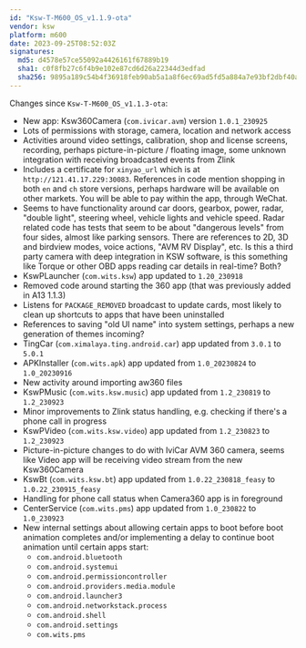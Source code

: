 ```yaml
---
id: "Ksw-T-M600_OS_v1.1.9-ota"
vendor: ksw
platform: m600
date: 2023-09-25T08:52:03Z
signatures:
  md5: d4578e57ce55092a4426161f67889b19
  sha1: c0f8fb27c6f4b9e102e87cd6d26a22344d3edfad
  sha256: 9895a189c54b4f36918feb90ab5a1a8f6ec69ad5fd5a884a7e93bf2dbf40ad11
---
```

Changes since `Ksw-T-M600_OS_v1.1.3-ota`:
- New app: Ksw360Camera (`com.ivicar.avm`) version `1.0.1_230925`
- Lots of permissions with storage, camera, location and network access
- Activities around video settings, calibration, shop and license screens, recording, perhaps picture-in-picture / floating image, some unknown integration with receiving broadcasted events from Zlink
- Includes a certificate for `xinyao_url` which is at `http://121.41.17.229:30083`. References in code mention shopping in both `en` and `ch` store versions, perhaps hardware will be available on other markets. You will be able to pay within the app, through WeChat.
- Seems to have functionality around car doors, gearbox, power, radar, "double light", steering wheel, vehicle lights and vehicle speed. Radar related code has tests that seem to be about "dangerous levels" from four sides, almost like parking sensors. There are references to 2D, 3D and birdview modes, voice actions, "AVM RV Display", etc. Is this a third party camera with deep integration in KSW software, is this something like Torque or other OBD apps reading car details in real-time? Both?
- KswPLauncher (`com.wits.ksw`) app updated to `1.20_230918`
- Removed code around starting the 360 app (that was previously added in A13 1.1.3)
- Listens for `PACKAGE_REMOVED` broadcast to update cards, most likely to clean up shortcuts to apps that have been uninstalled
- References to saving "old UI name" into system settings, perhaps a new generation of themes incoming?
- TingCar (`com.ximalaya.ting.android.car`) app updated from `3.0.1` to `5.0.1`
- APKInstaller (`com.wits.apk`) app updated from `1.0_20230824` to `1.0_20230916`
- New activity around importing aw360 files
- KswPMusic (`com.wits.ksw.music`) app updated from `1.2_230819` to `1.2_230923`
- Minor improvements to Zlink status handling, e.g. checking if there's a phone call in progress
- KswPVideo (`com.wits.ksw.video`) app updated from `1.2_230823` to `1.2_230923`
- Picture-in-picture changes to do with IviCar AVM 360 camera, seems like Video app will be receiving video stream from the new Ksw360Camera
- KswBt (`com.wits.ksw.bt`) app updated from `1.0.22_230818_feasy` to `1.0.22_230915_feasy`
- Handling for phone call status when Camera360 app is in foreground
- CenterService (`com.wits.pms`) app updated from `1.0_230822` to `1.0_230923`
- New internal settings about allowing certain apps to boot before boot animation completes and/or implementing a delay to continue boot animation until certain apps start:
  - `com.android.bluetooth`
  - `com.android.systemui`
  - `com.android.permissioncontroller`
  - `com.android.providers.media.module`
  - `com.android.launcher3`
  - `com.android.networkstack.process`
  - `com.android.shell`
  - `com.android.settings`
  - `com.wits.pms`
